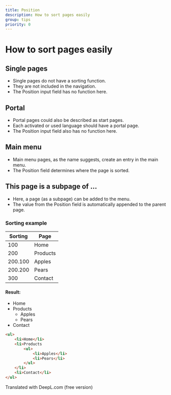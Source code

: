 ```yaml
---
title: Position
description: How to sort pages easily
group: tips
priority: 0
---
```


# How to sort pages easily

## Single pages

- Single pages do not have a sorting function.
- They are not included in the navigation.
- The Position input field has no function here.

## Portal

- Portal pages could also be described as start pages.
- Each activated or used language should have a portal page.
- The Position input field also has no function here.

## Main menu

- Main menu pages, as the name suggests, create an entry in the main menu.
- The Position field determines where the page is sorted.

## This page is a subpage of ...

- Here, a page (as a subpage) can be added to the menu.
- The value from the Position field is automatically appended to the parent page.

### Sorting example

| Sorting | Page |
| ---------- | ----- |
| 100 | Home |
| 200 | Products |
| 200.100 | Apples |
| 200.200 | Pears |
| 300 | Contact |


#### Result:

- Home
- Products
    - Apples
    - Pears
- Contact

```html
<ul>
    <li>Home</li>
    <li>Products
        <ul>
            <li>Apples</li>
            <li>Pears</li>
        </ul>
    </li>
    <li>Contact</li>
</ul>
```

Translated with DeepL.com (free version)